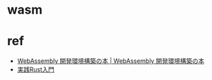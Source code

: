 # wasm

# ref
- [WebAssembly 開発環境構築の本 | WebAssembly 開発環境構築の本](https://wasm-dev-book.netlify.com/)
- [実践Rust入門](https://gihyo.jp/dp/ebook/2019/978-4-297-10560-0)
